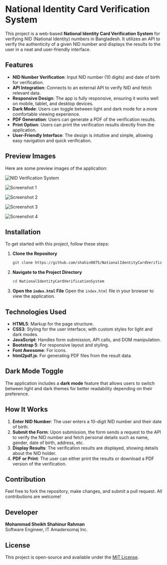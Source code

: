 # National Identity Card Verification System

This project is a web-based **National Identity Card Verification System** for verifying NID (National Identity) numbers in Bangladesh. It utilizes an API to verify the authenticity of a given NID number and displays the results to the user in a neat and user-friendly interface.

## Features

- **NID Number Verification**: Input NID number (10 digits) and date of birth for verification.
- **API Integration**: Connects to an external API to verify NID and fetch relevant data.
- **Responsive Design**: The app is fully responsive, ensuring it works well on mobile, tablet, and desktop devices.
- **Dark Mode**: Users can toggle between light and dark mode for a more comfortable viewing experience.
- **PDF Generation**: Users can generate a PDF of the verification results.
- **Print Option**: Users can print the verification results directly from the application.
- **User-Friendly Interface**: The design is intuitive and simple, allowing easy navigation and quick verification.

## Preview Images

Here are some preview images of the application:

![NID Verification System](https://github.com/shahin0075/NationalIdentityCardVerificationSystem/blob/master/nid.png)

![Screenshot 1](https://github.com/shahin0075/NationalIdentityCardVerificationSystem/blob/master/Apple%20iPhone%2016%20Pro%20Max%20Screenshot%201.png)

![Screenshot 2](https://github.com/shahin0075/NationalIdentityCardVerificationSystem/blob/master/Apple%20iPhone%2016%20Pro%20Max%20Screenshot%202.png)

![Screenshot 3](https://github.com/shahin0075/NationalIdentityCardVerificationSystem/blob/master/Apple%20iPhone%2016%20Pro%20Max%20Screenshot%203.png)

![Screenshot 4](https://github.com/shahin0075/NationalIdentityCardVerificationSystem/blob/master/Apple%20iPhone%2016%20Pro%20Max%20Screenshot%204.png)

## Installation

To get started with this project, follow these steps:

1. **Clone the Repository**
    ```bash
    git clone https://github.com/shahin0075/NationalIdentityCardVerificationSystem.git
    ```

2. **Navigate to the Project Directory**
    ```bash
    cd NationalIdentityCardVerificationSystem
    ```

3. **Open the `index.html` File**
    Open the `index.html` file in your browser to view the application.

## Technologies Used

- **HTML5**: Markup for the page structure.
- **CSS3**: Styling for the user interface, with custom styles for light and dark modes.
- **JavaScript**: Handles form submission, API calls, and DOM manipulation.
- **Bootstrap 5**: For responsive layout and styling.
- **Font Awesome**: For icons.
- **html2pdf.js**: For generating PDF files from the result data.





## Dark Mode Toggle

The application includes a **dark mode** feature that allows users to switch between light and dark themes for better readability depending on their preference.

## How It Works

1. **Enter NID Number**: The user enters a 10-digit NID number and their date of birth.
2. **Submit the Form**: Upon submission, the form sends a request to the API to verify the NID number and fetch personal details such as name, gender, date of birth, address, etc.
3. **Display Results**: The verification results are displayed, showing details about the NID holder.
4. **PDF or Print**: The user can either print the results or download a PDF version of the verification.

## Contribution

Feel free to fork the repository, make changes, and submit a pull request. All contributions are welcome!

## Developer

**Mohammad Sheikh Shahinur Rahman**  
Software Engineer, IT Amadersomaj Inc.

## License

This project is open-source and available under the [MIT License](LICENSE).
